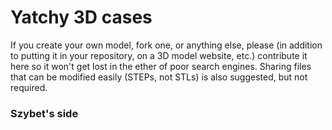 # Yatchy 3D cases
If you create your own model, fork one, or anything else, please (in addition to putting it in your repository, on a 3D model website, etc.) contribute it here so it won't get lost in the ether of poor search engines. Sharing files that can be modified easily (STEPs, not STLs) is also suggested, but not required.

### Szybet's side
